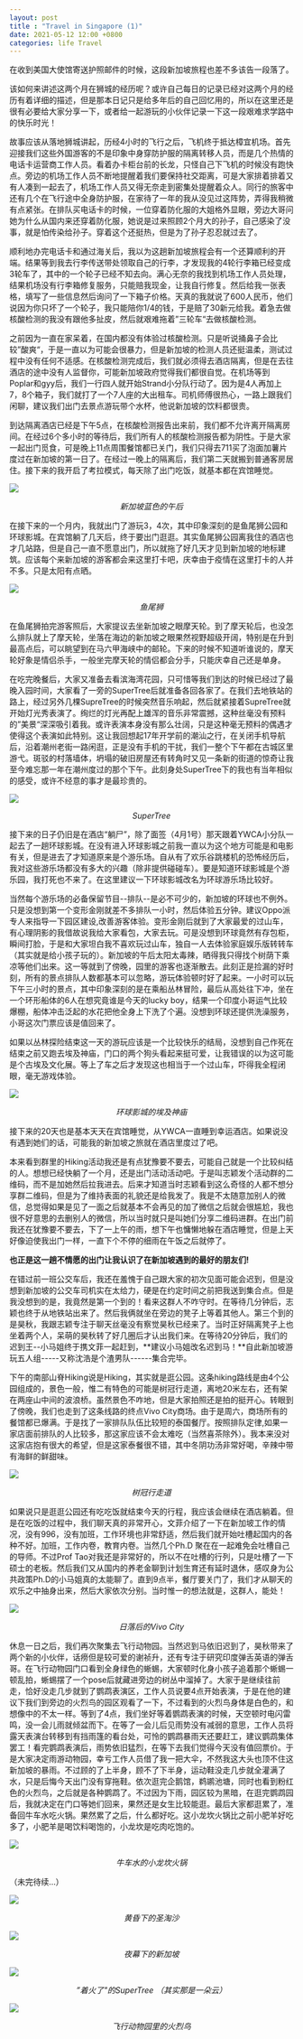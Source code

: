 ```yaml
---
layout: post
title : "Travel in Singapore (1)"
date: 2021-05-12 12:00 +0800
categories: life Travel
---
```


在收到美国大使馆寄送护照邮件的时候，这段新加坡旅程也差不多该告一段落了。

该如何来讲述这两个月在狮城的经历呢？或许自己每日的记录已经对这两个月的经历有着详细的描述，但是那本日记只是给多年后的自己回忆用的，所以在这里还是很有必要给大家分享一下，或者给一起游玩的小伙伴记录一下这一段艰难求学路中的快乐时光！

故事应该从落地狮城讲起，历经4小时的飞行之后，飞机终于抵达樟宜机场。首先迎接我们这些外国游客的不是印象中身穿防护服的隔离转移人员，而是几个热情的电话卡运营商工作人员。看着办卡柜台前的长龙，只怪自己下飞机的时候没有跑快点。旁边的机场工作人员不断地提醒着我们要保持社交距离，可是大家排着排着又有人凑到一起去了，机场工作人员又得无奈走到密集处提醒着众人。同行的旅客中还有几个在飞行途中全身防护服，在家待了一年的我从没见过这阵势，弄得我稍微有点紧张。在排队买电话卡的时候，一位穿着防化服的大姐格外显眼，旁边大哥问她为什么从国内来还穿着防化服，她说是过来照顾2个月大的孙子，自己感染了没事，就是怕传染给孙子。穿着这个还挺热，但是为了孙子忍忍就过去了。

顺利地办完电话卡和通过海关后，我以为这趟新加坡旅程会有一个还算顺利的开端。结果等到我去行李传送带处领取自己的行李，才发现我的4轮行李箱已经变成3轮车了，其中的一个轮子已经不知去向。满心无奈的我找到机场工作人员处理，结果机场没有行李箱修复服务，只能赔我现金，让我自行修复。然后给我一张表格，填写了一些信息然后询问了一下箱子价格。天真的我就说了600人民币，他们说因为你只坏了一个轮子，我只能陪你1/4的钱，于是赔了30新元给我。着急去做核酸检测的我没有跟他多扯皮，然后就艰难拖着”三轮车“去做核酸检测。

之前因为一直在家呆着，在国内都没有体验过核酸检测。只是听说捅鼻子会比较”酸爽“，于是一直以为可能会很暴力，但是新加坡的检测人员还挺温柔，测试过程中没有任何不适感。在核酸检测完成后，我们就必须得去酒店隔离，但是在去往酒店的途中没有人监督你，可能新加坡政府觉得我们都很自觉。在机场等到Poplar和gyy后，我们一行四人就开始Strand小分队行动了。因为是4人再加上7，8个箱子，我们就打了一个7人座的大出租车。司机师傅很热心，一路上跟我们闲聊，建议我们出门去景点游玩带个水杯，他说新加坡的饮料都很贵。

到达隔离酒店已经是下午5点，在核酸检测报告出来前，我们都不允许离开隔离房间。在经过6个多小时的等待后，我们所有人的核酸检测报告都为阴性。于是大家一起出门觅食，可是晚上11点周围餐馆都已关门，我们只得去711买了泡面加薯片度过在新加坡的第一日了。在经过一晚上的隔离后，我们第二天就搬到普通客房居住。接下来的我开启了考拉模式，每天除了出门吃饭，就基本都在宾馆睡觉。

![](/assets/Travel_In_Singpore/IMG_1806.jpg)
<center style="font-size:14px;font-style:italic"> 新加坡蓝色的午后 </center>

在接下来的一个月内，我就出门了游玩3，4次，其中印象深刻的是鱼尾狮公园和环球影城。在宾馆躺了几天后，终于要出门逛逛。其实鱼尾狮公园离我住的酒店也才几站路，但是自己一直不愿意出门，所以就拖了好几天才见到新加坡的地标建筑。应该每个来新加坡的游客都会来这里打卡吧，庆幸由于疫情在这里打卡的人并不多。只是太阳有点晒。

![](/assets/Travel_In_Singpore/IMG_1820.jpg)
<center style="font-size:14px;font-style:italic"> 鱼尾狮 </center>

在鱼尾狮拍完游客照后，大家提议去坐新加坡之眼摩天轮。到了摩天轮后，也没怎么排队就上了摩天轮，坐落在海边的新加坡之眼果然视野超级开阔，特别是在升到最高点后，可以眺望到在马六甲海峡中的邮轮。下来的时候不知道听谁说的，摩天轮好象是情侣杀手，一般坐完摩天轮的情侣都会分手，只能庆幸自己还是单身。

在吃完晚餐后，大家又准备去看滨海湾花园，只可惜等我们到达的时候已经过了最晚入园时间，大家看了一旁的SuperTree后就准备各回各家了。在我们去地铁站的路上，经过另外几棵SupreTree的时候突然音乐响起，然后就紧接着SupreTree就开始灯光秀表演了。绚烂的灯光再配上雄浑的音乐非常震撼，这种丝毫没有预料的”美景“深深吸引着我。或许表演本身没有那么壮阔，只是这种毫无预料的偶遇才使得这个表演如此特别。这让我回想起17年开学前的潮汕之行，在关闭手机导航后，沿着潮州老街一路闲逛，正是没有手机的干扰，我们一整个下午都在古城区里游弋。斑驳的村落墙体，坍塌的破旧房屋还有转角时又见一条新的街道的惊奇让我至今难忘那一年在潮州度过的那个下午。此刻身处SuperTree下的我也有当年相似的感受，或许不经意的事才是最珍贵的。

![](/assets/Travel_In_Singpore/IMG_1883.jpg)
<center style="font-size:14px;font-style:italic"> SuperTree </center>

接下来的日子仍旧是在酒店“躺尸”，除了面签（4月1号）那天跟着YWCA小分队一起去了一趟环球影城。在没有进入环球影城之前我一直以为这个地方可能是和电影有关，但是进去了才知道原来是个游乐场。自从有了欢乐谷跳楼机的恐怖经历后，我对这些游乐场都没有多大的兴趣（除非提供碰碰车）。要是知道环球影城是个游乐园，我打死也不来了。在这里建议一下环球影城改名为环球游乐场比较好。

当然每个游乐场的必备保留节目--排队--是必不可少的，新加坡的环球也不例外。只是没想到第一个变形金刚就差不多排队一小时，然后体验五分钟。建议Oppo派专人来指导一下园区建设,改善游客体验。变形金刚后就到了大家最爱的过山车，有心理阴影的我借故说我给大家看包，大家去玩。可是没想到环球竟然有存包柜，瞬间打脸，于是和大家坦白我不喜欢玩过山车，独自一人去体验家庭娱乐版转转车（其实就是给小孩子玩的）。新加坡的午后太阳太毒辣，晒得我只得找个树荫下乘凉等他们出来。这一等就到了傍晚，园里的游客也逐渐散去。此刻正是捡漏的好时刻，所有的景点排队人数都基本可以忽略，游玩体验顿时好了起来。一小时可以玩下午三小时的景点，其中印象深刻的是在乘船丛林冒险，最后从高处往下冲，坐在一个环形船体的6人在想究竟谁是今天的lucky boy，结果一个印度小哥运气比较爆棚，船体冲击泛起的水花把他全身上下洗了个遍。没想到环球还提供洗澡服务，小哥这次门票应该是值回来了。

如果以丛林探险结束这一天的游玩应该是一个比较快乐的结局，没想到自己作死在结束之前又跑去埃及神庙，门口的两个狗头看起来挺可爱，让我错误的以为这可能是个古埃及文化展。等上了车之后才发现这也相当于一个过山车，吓得我全程闭眼，毫无游戏体验。

![](/assets/Travel_In_Singpore/IMG_1928.jpg)
<center style="font-size:14px;font-style:italic"> 环球影城的埃及神庙 </center>


接下来的20天也是基本天天在宾馆睡觉，从YWCA一直睡到幸运酒店。如果说没有遇到她们的话，可能我的新加坡之旅就在酒店里度过了吧。

本来看到群里的Hiking活动我还是有点犹豫要不要去，可能自己就是一个比较纠结的人。想想已经快躺了一个月，还是出门活动活动吧。于是叫志颖发个活动群的二维码，而不是加她然后拉我进去。后来才知道当时志颖看到这么奇怪的人都不想分享群二维码，但是为了维持表面的礼貌还是给我发了。我是不太随意加别人的微信，总觉得如果是见了一面之后就基本不会再见的加了微信之后就会很尴尬，我也很不好意思的去删别人的微信，所以当时就只是叫她们分享二维码进群。在出门前我还在犹豫要不要去，下了一上午的雨，想下午也慵懒地躲在酒店睡觉，但是上天好像迫使我出门一样，一直下个不停的细雨在午饭之后就停了。

**也正是这一趟不情愿的出门让我认识了在新加坡遇到的最好的朋友们!**

在错过前一班公交车后，我还在羞愧于自己跟大家的初次见面可能会迟到，但是没想到新加坡的公交车司机实在太给力，硬是在约定时间之前把我送到集合点。但是我没想到的是，我竟然是第一个到的！看来这群人不咋守时。在等待几分钟后，志颖也终于从地铁站出来了。然后我俩就坐在旁边的凳子上等着其他人。第三个到的是昊秋，我跟志颖专注于聊天丝毫没有察觉昊秋已经来了。当时正好隔离凳子上也坐着两个人，呆萌的昊秋转了好几圈后才认出我们来。在等待20分钟后，我们的迟到王--小马姐终于携文菲一起赶到，**建议小马姐改名迟到马！**自此新加坡游玩五人组-----又称沈浩是个渣男队------集合完毕。

下午的南部山脊Hiking说是Hiking，其实就是逛公园。这条hiking路线是由4个公园组成的，景色一般，惟二有特色的可能是树冠行走道，离地20米左右，还有架在两座山中间的波浪桥。虽然景色不咋地，但是大家拍照还是拍的挺开心。转眼到了傍晚，我们也走到了这条线路的终点Vivo City商场。由于是周六，商场所有的餐馆都已爆满。于是找了一家排队队伍比较短的泰国餐厅。按照排队定律,如果一家店面前排队的人比较多，那这家应该不会太难吃（当然喜茶除外）。我本来没对这家店抱有很大的希望，但是这家泰餐很不错，其中冬阴功汤非常好喝，辛辣中带有海鲜的鲜甜味。

![](/assets/Travel_In_Singpore/IMG_2090.jpg)
<center style="font-size:14px;font-style:italic"> 树冠行走道 </center>

如果说只是逛逛公园还有吃吃饭就结束今天的行程，我应该会继续在酒店躺着。但是在吃饭的过程中，我们聊天真的非常开心，文菲介绍了一下在新加坡工作的情况，没有996，没有加班，工作环境也非常舒适，然后我们就开始吐槽起国内的各种不好。加班，工作内卷，教育内卷。当然几个Ph.D 聚在在一起难免会吐槽自己的导师。不过Prof Tao对我还是非常好的，所以不在吐槽的行列，只是吐槽了一下硕士的老板。然后我们又从国内的养老金聊到计划生育还有延时退休，感叹身为公共政策Ph.D的小马姐真的太能聊了。直到9点半，餐厅要关门了，我们才从聊天的欢乐之中抽身出来，然后大家依次分别。当时惟一的想法就是，这群人，能处！

![](/assets/Travel_In_Singpore/IMG_2110.jpg)
<center style="font-size:14px;font-style:italic"> 日落后的Vivo City </center>

休息一日之后，我们再次聚集去飞行动物园。当然迟到马依旧迟到了，昊秋带来了两个新的小伙伴，话痨但是较可爱的谢祯升，还有专注于研究印度弹舌英语的弹舌哥。在飞行动物园门口看到全身绿色的蜥蜴，大家顿时化身小孩子追着那个蜥蜴一顿乱拍，蜥蜴摆了一个pose后就藏进旁边的树丛中溜掉了。大家于是继续往前走，恰好没走几步就到了鹦鹉表演区，工作人员说要4点开始表演，于是在他的建议下我们到旁边的火烈鸟的园区观看了一下，不过看到的火烈鸟身体是白色的，和想像中的不太一样。等到了4点，我们坐好等着鹦鹉表演的时候，天空顿时电闪雷鸣，没一会儿雨就倾盆而下。在等了一会儿后见雨势没有减弱的意思，工作人员将露天表演台转移到有挡雨篷的看台处，可怜的鹦鹉暴雨天还要赶工，建议鹦鹉集体罢工！看完鹦鹉表演后，雨势依旧猛烈，在等下去我们觉得今天没有值回票价。于是大家决定雨游动物园，幸亏工作人员借了我一把大伞，不然我这大头也顶不住这新加坡的暴雨。不过顾的了上半身，顾不了下半身，运动鞋没走几步就全灌满了水，只是后悔今天出门没有穿拖鞋。依次逛完企鹅馆，鹈鹕池塘，同时也看到粉红色的火烈鸟，之后就是各种鹦鹉了。不过因为下雨，园区较为黑暗，在逛完鹦鹉园后，我就决定在门口等她们回来，果然还是女生比较能逛。最后大家都逛累了，准备回牛车水吃火锅。果然累了之后，什么都好吃。这小龙坎火锅比之前小肥羊好吃多了，小肥羊是喝饮料喝饱的，小龙坎是吃肉吃饱的。

![](/assets/Travel_In_Singpore/hotpot.jpeg)
<center style="font-size:14px;font-style:italic"> 牛车水的小龙坎火锅 </center>


（未完待续...）

![](/assets/Travel_In_Singpore/IMG_2138.jpg)
<center style="font-size:14px;font-style:italic"> 黄昏下的圣淘沙 </center>

![](/assets/Travel_In_Singpore/IMG_2329.jpg)
<center style="font-size:14px;font-style:italic"> 夜幕下的新加坡 </center>

![](/assets/Travel_In_Singpore/IMG_2348.jpg)
<center style="font-size:14px;font-style:italic"> ”着火了"的SuperTree （其实那是一朵云） </center>

![](/assets/Travel_In_Singpore/IMG_2272.jpg)
<center style="font-size:14px;font-style:italic"> 飞行动物园里的火烈鸟 </center>
